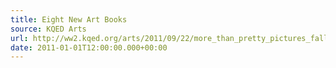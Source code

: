```yaml
---
title: Eight New Art Books
source: KQED Arts
url: http://ww2.kqed.org/arts/2011/09/22/more_than_pretty_pictures_fall_2011s_eight_musthave_art_books/
date: 2011-01-01T12:00:00.000+00:00
---
```

